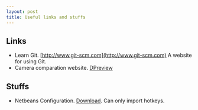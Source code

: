 ```yaml
---
layout: post
title: Useful links and stuffs
---
```


## Links
+ Learn Git. [http://www.git-scm.com](http://www.git-scm.com) A website for using Git.
+ Camera comparation website. [DPreview](http://www.dpreview.com) 

## Stuffs
+ Netbeans Configuration. [Download](download/NetbeansConfiguration2014-10-25.zip). Can only import hotkeys.
